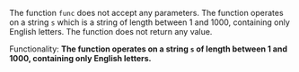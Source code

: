 The function `func` does not accept any parameters. The function operates on a string `s` which is a string of length between 1 and 1000, containing only English letters. The function does not return any value. 

Functionality: **The function operates on a string `s` of length between 1 and 1000, containing only English letters.**